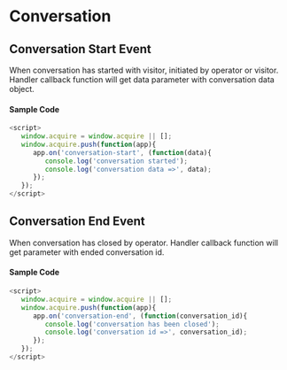 # Conversation

## Conversation Start Event

When conversation has started with visitor, initiated by operator or visitor. Handler callback function will get data parameter with conversation data object.

#### Sample Code

```javascript
<script>
   window.acquire = window.acquire || [];
   window.acquire.push(function(app){
      app.on('conversation-start', (function(data){
         console.log('conversation started');
         console.log('conversation data =>', data);
      });
   });
</script>
```



## Conversation End Event

When conversation has closed by operator. Handler callback function will get parameter with ended conversation id.

#### Sample Code

```javascript
<script>
   window.acquire = window.acquire || [];
   window.acquire.push(function(app){
      app.on('conversation-end', (function(conversation_id){
         console.log('conversation has been closed');
         console.log('conversation id =>', conversation_id);
      });
   });
</script>
```



